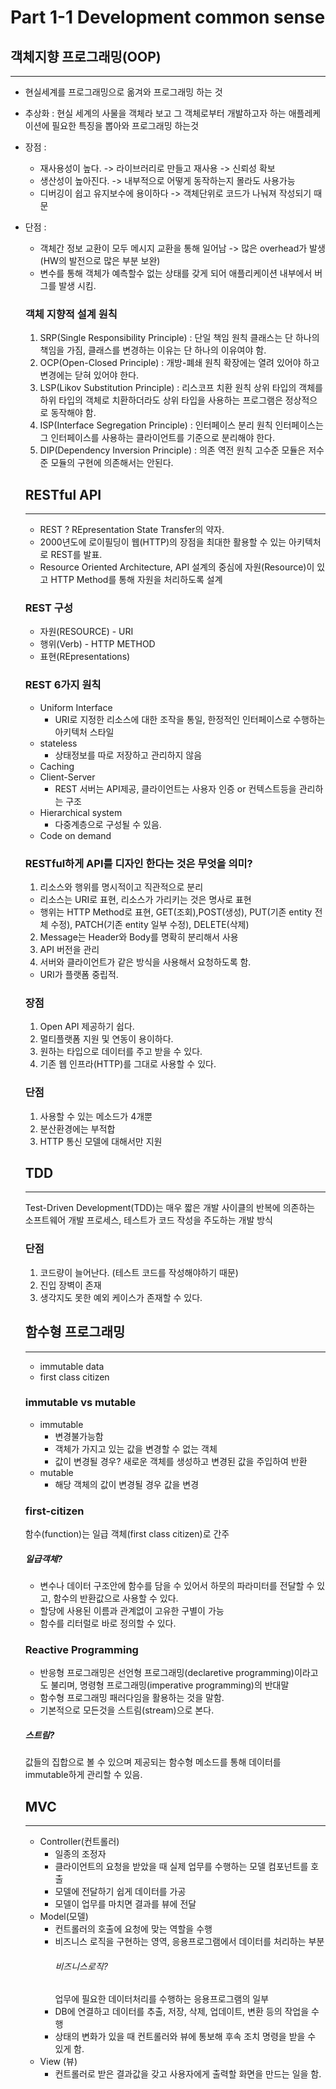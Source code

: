 # Part 1-1 Development common sense

##  객체지향 프로그래밍(OOP)
---
- 현실세계를 프로그래밍으로 옮겨와 프로그래밍 하는 것
- 추상화 : 현실 세계의 사물을 객체라 보고 그 객체로부터 개발하고자 하는 애플레케이션에 필요한 특징을 뽑아와 프로그래밍 하는것
- 장점 :
  - 재사용성이 높다. -> 라이브러리로 만들고 재사용 -> 신뢰성 확보
  - 생산성이 높아진다. -> 내부적으로 어떻게 동작하는지 몰라도 사용가능
  - 디버깅이 쉽고 유지보수에 용이하다 -> 객체단위로 코드가 나눠져 작성되기 때문
- 단점 :
  - 객체간 정보 교환이 모두 메시지 교환을 통해 일어남 -> 많은 overhead가 발생(HW의 발전으로 많은 부분 보완)
  - 변수를 통해 객체가 예측할수 없는 상태를 갖게 되어 애플리케이션 내부에서 버그를 발생 시킴.

  ### 객체 지향적 설계 원칙
  1. SRP(Single Responsibility Principle) : 단일 책임 원칙
    클래스는 단 하나의 책임을 가짐, 클래스를 변경하는 이유는 단 하나의 이유여야 함.
  2. OCP(Open-Closed Principle) : 개방-폐쇄 원칙
    확장에는 열려 있어야 하고 변경에는 닫혀 있어야 한다.
  3. LSP(Likov Substitution Principle) : 리스코프 치환 원칙
    상위 타입의 객체를 하위 타입의 객체로 치환하더라도 상위 타입을 사용하는 프로그램은 정상적으로 동작해야 함.
  4. ISP(Interface Segregation Principle) : 인터페이스 분리 원칙
     인터페이스는 그 인터페이스를 사용하는 클라이언트를 기준으로 분리해야 한다.
  5. DIP(Dependency Inversion Principle) : 의존 역전 원칙
    고수준 모듈은 저수준 모듈의 구현에 의존해서는 안된다.


  ##  RESTful API
  ---
  - REST ? REpresentation State Transfer의 약자.
  - 2000년도에 로이필딩이 웹(HTTP)의 장점을 최대한 활용할 수 있는 아키텍처로 REST를 발표.
  - Resource Oriented Architecture, API 설계의 중심에 자원(Resource)이 있고 HTTP Method를 통해 자원을 처리하도록 설계

  ### REST 구성
  - 자원(RESOURCE) - URI
  - 행위(Verb) - HTTP METHOD
  - 표현(REpresentations)

  ### REST 6가지 원칙
  - Uniform Interface
    - URI로 지정한 리소스에 대한 조작을 통일, 한정적인 인터페이스로 수행하는 아키텍처 스타일
  - stateless
    - 상태정보를 따로 저장하고 관리하지 않음
  - Caching
  - Client-Server
    - REST 서버는 API제공, 클라이언트는 사용자 인증 or 컨텍스트등을 관리하는 구조
  - Hierarchical system
    - 다중계층으로 구성될 수 있음.
  - Code on demand

  ### RESTful하게 API를 디자인 한다는 것은 무엇을 의미?
  1. 리소스와 행위를 명시적이고 직관적으로 분리
  - 리소스는 URI로 표현, 리소스가 가리키는 것은 명사로 표현
  - 행위는 HTTP Method로 표현, GET(조회),POST(생성), PUT(기존 entity 전체 수정), PATCH(기존 entity 일부 수정), DELETE(삭제)
  2. Message는 Header와 Body를 명확히 분리해서 사용
  3. API 버전을 관리
  4. 서버와 클라이언트가 같은 방식을 사용해서 요청하도록 함.
  - URI가 플랫폼 중립적.

  ### 장점
  1. Open API 제공하기 쉽다.
  2. 멀티플랫폼 지원 및 연동이 용이하다.
  3. 원하는 타입으로 데이터를 주고 받을 수 있다.
  4. 기존 웹 인프라(HTTP)를 그대로 사용할 수 있다.

  ### 단점
  1. 사용할 수 있는 메소드가 4개뿐
  2. 분산환경에는 부적합
  3. HTTP 통신 모델에 대해서만 지원

  ## TDD
  ---
  Test-Driven Development(TDD)는 매우 짧은 개발 사이클의 반복에 의존하는 소프트웨어 개발 프로세스, 테스트가 코드 작성을 주도하는 개발 방식

  ### 단점
  1. 코드량이 늘어난다. (테스트 코드를 작성해야하기 때문)
  2. 진입 장벽이 존재
  3. 생각지도 못한 예외 케이스가 존재할 수 있다.

  ## 함수형 프로그래밍
  ---
  - immutable data
  - first class citizen

  ### immutable vs mutable
  - immutable
    - 변경불가능함
    - 객체가 가지고 있는 값을 변경할 수 없는 객체
    - 값이 변경될 경우? 새로운 객체를 생성하고 변경된 값을 주입하여 반환
  - mutable
    - 해당 객체의 값이 변경될 경우 값을 변경

  ### first-citizen
  함수(function)는 일급 객체(first class citizen)로 간주
  ##### 일급객체?
  - 변수나 데이터 구조안에 함수를 담을 수 있어서 하뭇의 파라미터를 전달할 수 있고, 함수의 반환값으로 사용할 수 있다.
  - 할당에 사용된 이름과 관계없이 고유한 구별이 가능
  - 함수를 리터럴로 바로 정의할 수 있다.

  ### Reactive Programming
  - 반응형 프로그래밍은 선언형 프로그래밍(declaretive programming)이라고도 불리며, 명령형 프로그래밍(imperative programming)의 반대말
  - 함수형 프로그래밍 패러다임을 활용하는 것을 말함.
  - 기본적으로 모든것을 스트림(stream)으로 본다.
  ##### 스트림?
  값들의 집합으로 볼 수 있으며 제공되는 함수형 메소드를 통해 데이터를 immutable하게 관리할 수 있음.

  ## MVC
  ---
  - Controller(컨트롤러)
    - 일종의 조정자
    - 클라이언트의 요청을 받았을 때 실제 업무를 수행하는 모델 컴포넌트를 호출
    - 모델에 전달하기 쉽게 데이터를 가공
    - 모델이 업무를 마치면 결과를 뷰에 전달
  - Model(모델)
    - 컨트롤러의 호출에 요청에 맞는 역할을 수행
    - 비즈니스 로직을 구현하는 영역, 응용프로그램에서 데이터를 처리하는 부분
      ###### 비즈니스로직?
      업무에 필요한 데이터처리를 수행하는 응용프로그램의 일부
    - DB에 연결하고 데이터를 추출, 저장, 삭제, 업데이트, 변환 등의 작업을 수행
    - 상태의 변화가 있을 때 컨트롤러와 뷰에 통보해 후속 조치 명령을 받을 수 있게 함.
  - View (뷰)
    - 컨트롤러로 받은 결과값을 갖고 사용자에게 출력할 화면을 만드는 일을 함.
